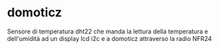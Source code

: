 # domoticz

Sensore di temperatura dht22 che manda la lettura della temperatura e dell'umidità ad un display lcd i2c e a domoticz attraverso la radio NFR24
